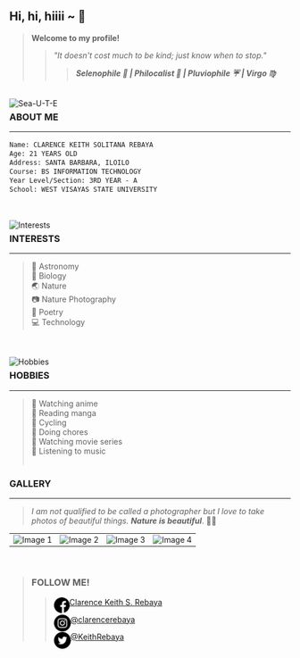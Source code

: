 ## Hi, hi, hiiii ~ :raised_hands:
> **Welcome to my profile!**
>
>> *"It doesn't cost much to be kind; just know when to stop."*
>>> ***Selenophile :crescent_moon: | Philocalist :cherry_blossom: | Pluviophile :umbrella: | Virgo :virgo:***
<br>
<img src="https://raw.githubusercontent.com/CKRebaya/cksrebaya/main/assets/images/me.JPG" alt="Sea-U-T-E" width="200px" align="left">

### ABOUT ME
________________________________
    Name: CLARENCE KEITH SOLITANA REBAYA
    Age: 21 YEARS OLD
    Address: SANTA BARBARA, ILOILO
    Course: BS INFORMATION TECHNOLOGY
    Year Level/Section: 3RD YEAR - A
    School: WEST VISAYAS STATE UNIVERSITY
<br>
<br>
<img src="https://raw.githubusercontent.com/CKRebaya/cksrebaya/main/assets/images/port3.jpg" alt="Interests" width="200px" align="left">

### INTERESTS
________________________________
> :stars: Astronomy <br>
> :seedling: Biology <br>
> :earth_asia: Nature <br>
> :camera: Nature Photography <br>
> :pencil: Poetry <br>
> :computer: Technology
<br>
<br>
<img src="https://raw.githubusercontent.com/CKRebaya/cksrebaya/main/assets/images/01e7d7420aa6bb8b084ab16ea4017519.jpg" alt="Hobbies" width="200px" align="left">

### HOBBIES
________________________________
> :sparkling_heart: Watching anime <br>
> :sparkling_heart: Reading manga <br>
> :sparkling_heart: Cycling <br>
> :sparkling_heart: Doing chores <br>
> :sparkling_heart: Watching movie series <br>
> :sparkling_heart: Listening to music <br> <br>

### GALLERY
________________________________
> *I am not qualified to be called a photographer but I love to take photos of beautiful things. **Nature is beautiful***. :sunflower::blue_heart: <br>

| | | | |
|:-------------------------:|:-------------------------:|:-------------------------:|:-------------------------:|
|<img width="200" alt="Image 1" src="https://raw.githubusercontent.com/CKRebaya/cksrebaya/main/assets/images/port1.jpg">|<img width="200" alt="Image 2" src="https://raw.githubusercontent.com/CKRebaya/cksrebaya/main/assets/images/port2.jpg">|<img width="200" alt="Image 3" src="https://raw.githubusercontent.com/CKRebaya/cksrebaya/main/assets/images/port3.jpg">| <img width="200" alt="Image 4" src="https://raw.githubusercontent.com/CKRebaya/cksrebaya/main/assets/images/port6.jpg">|
<br>

> ### **FOLLOW ME!**
>
>> <img src="assets/images/facebook.png" width="28px" align="left"> [Clarence Keith S. Rebaya](https://www.facebook.com/clarencekeith.rebaya.9/) 
>>
>> <img src="assets/images/instagram.png" width="30px" align="left"> [@clarencerebaya](https://www.instagram.com/clarencerebaya/) 
>>
>> <img src="assets/images/twitter.png" width="30px" align="left"> [@KeithRebaya](https://twitter.com/KeithRebaya)
